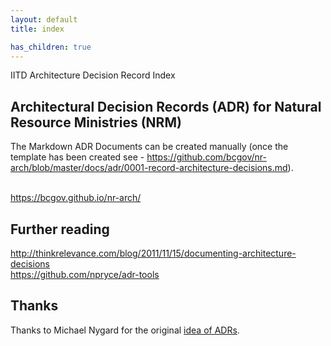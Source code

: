```yaml
---
layout: default
title: index

has_children: true
---
```


<script>
{% include toc.html html=content %}
</script>

IITD Architecture Decision Record Index
## Architectural Decision Records (ADR) for Natural Resource Ministries (NRM)



The Markdown ADR Documents can be created manually (once the template has been created see - https://github.com/bcgov/nr-arch/blob/master/docs/adr/0001-record-architecture-decisions.md).<br><br>

<https://bcgov.github.io/nr-arch/>

## Further reading
<http://thinkrelevance.com/blog/2011/11/15/documenting-architecture-decisions><br>
<https://github.com/npryce/adr-tools> 

## Thanks

Thanks to Michael Nygard for the original [idea of ADRs](http://thinkrelevance.com/blog/2011/11/15/documenting-architecture-decisions).
